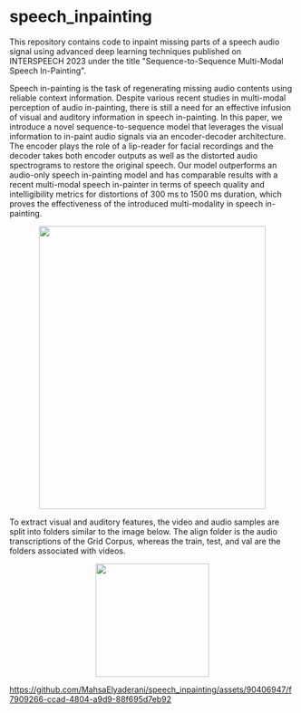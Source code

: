 # speech_inpainting

This repository contains code to inpaint missing parts of a speech audio signal using advanced deep learning techniques published on INTERSPEECH 2023 under the title "Sequence-to-Sequence Multi-Modal Speech In-Painting".

Speech in-painting is the task of regenerating missing audio contents using reliable context information. Despite various recent studies in multi-modal perception of audio in-painting, there is still a need for an effective infusion of visual and auditory information in speech in-painting. In this paper, we introduce a novel sequence-to-sequence model that leverages the visual information to in-paint audio signals via an encoder-decoder architecture. The encoder plays the role of a lip-reader for facial recordings and the decoder takes both encoder outputs as well as the distorted audio spectrograms to restore the original speech. Our model outperforms an audio-only speech in-painting model and has comparable results with a recent multi-modal speech in-painter in terms of speech quality and intelligibility metrics for distortions of 300 ms to 1500 ms duration, which proves the effectiveness of the introduced multi-modality in speech in-painting.

<p align="center">
  <img src="https://github.com/MahsaElyaderani/speech_inpainting/assets/90406947/e64fa521-3afc-4635-b37e-e11edf49459e/Drawing2-3.png" width="400" height="500">
</p>

To extract visual and auditory features, the video and audio samples are split into folders similar to the image below. The align folder is the audio transcriptions of the Grid Corpus, whereas the train, test, and val are the folders associated with videos.
<p align="center">
  <img src="https://github.com/MahsaElyaderani/speech_inpainting/assets/90406947/5361edfb-c5b4-4ed7-9972-2b423cfa185b/directory.png")width="200" height="200">
</p>

https://github.com/MahsaElyaderani/speech_inpainting/assets/90406947/f7909266-ccad-4804-a9d9-88f695d7eb92

